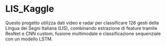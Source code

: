 # LIS_Kaggle
Questo progetto utilizza dati video e radar per classificare 126 gesti della Lingua dei Segni Italiana (LIS), combinando estrazione di feature tramite ResNet e CNN custom, fusione multimodale e classificazione sequenziale con un modello LSTM.
